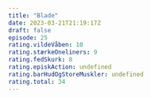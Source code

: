 ```yaml
---
title: "Blade"
date: 2023-03-21T21:19:17Z
draft: false
episode: 25
rating.vildeVåben: 10
rating.stærkeOneliners: 9
rating.fedSkurk: 8
rating.episkAction: undefined
rating.barHudOgStoreMuskler: undefined
rating.total: 34
---
```


